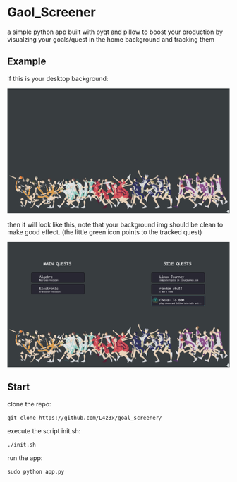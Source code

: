# Gaol_Screener
a simple python app built with pyqt and pillow to boost your production 
by visualzing your goals/quest in the home background and tracking them
 ## Example
 if this is your desktop background:
 
 ![Logo](./example/background.png)
 
 then it will look like this, note that your background img should be clean to make good effect.
 (the little green icon points to the tracked quest)
 
 ![Logo](./example/output_image.png)
 
 ## Start
 clone the repo: 
  	
   	git clone https://github.com/L4z3x/goal_screener/
    
 execute the script init.sh:
 	
  	./init.sh
 run the app:
 	
  	sudo python app.py

